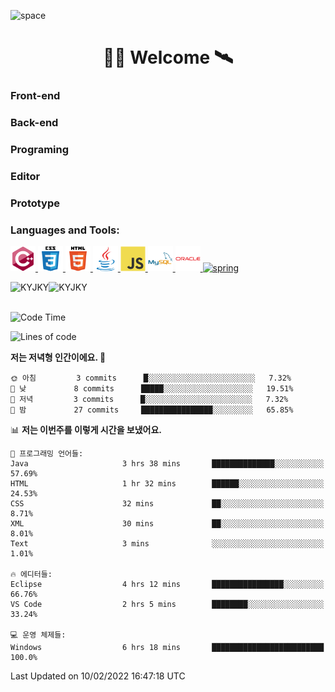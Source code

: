 ![space](https://user-images.githubusercontent.com/93513959/153272999-db6423b1-a80f-4b72-bf4c-7be2c9d6d328.png)



<h1 align="center">👨‍🚀 Welcome  🛰︎</h1>


### Front-end
### Back-end
### Programing
### Editor
### Prototype
<h3 align="left">Languages and Tools:</h3>
<p align="left"> <a href="https://www.w3schools.com/cpp/" target="_blank" rel="noreferrer"> <img src="https://raw.githubusercontent.com/devicons/devicon/master/icons/cplusplus/cplusplus-original.svg" alt="cplusplus" width="40" height="40"/> </a> <a href="https://www.w3schools.com/css/" target="_blank" rel="noreferrer"> <img src="https://raw.githubusercontent.com/devicons/devicon/master/icons/css3/css3-original-wordmark.svg" alt="css3" width="40" height="40"/> </a> <a href="https://www.w3.org/html/" target="_blank" rel="noreferrer"> <img src="https://raw.githubusercontent.com/devicons/devicon/master/icons/html5/html5-original-wordmark.svg" alt="html5" width="40" height="40"/> </a> <a href="https://www.java.com" target="_blank" rel="noreferrer"> <img src="https://raw.githubusercontent.com/devicons/devicon/master/icons/java/java-original.svg" alt="java" width="40" height="40"/> </a> <a href="https://developer.mozilla.org/en-US/docs/Web/JavaScript" target="_blank" rel="noreferrer"> <img src="https://raw.githubusercontent.com/devicons/devicon/master/icons/javascript/javascript-original.svg" alt="javascript" width="40" height="40"/> </a> <a href="https://www.mysql.com/" target="_blank" rel="noreferrer"> <img src="https://raw.githubusercontent.com/devicons/devicon/master/icons/mysql/mysql-original-wordmark.svg" alt="mysql" width="40" height="40"/> </a> <a href="https://www.oracle.com/" target="_blank" rel="noreferrer"> <img src="https://raw.githubusercontent.com/devicons/devicon/master/icons/oracle/oracle-original.svg" alt="oracle" width="40" height="40"/> </a> <a href="https://spring.io/" target="_blank" rel="noreferrer"> <img src="https://www.vectorlogo.zone/logos/springio/springio-icon.svg" alt="spring" width="40" height="40"/> </a> </p>


<p><img align="left" src="https://github-readme-stats.vercel.app/api/top-langs?username=KYJKY&show_icons=true&locale=en&layout=compact&theme=radical" alt="KYJKY" /></p>
<p><img align="left" src="https://github-readme-stats.vercel.app/api?username=KYJKY&show_icons=true&locale=en&theme=radical" alt="KYJKY" /> <br><br></p>


<!--START_SECTION:waka-->
![Code Time](http://img.shields.io/badge/Code%20Time-6%20hrs%2018%20mins-blue)

![Lines of code](https://img.shields.io/badge/%EC%A0%80%EB%8A%94%20%EC%97%AC%ED%83%9C%EA%B9%8C%EC%A7%80%20-109%20Thousand%20%EC%A4%84%EC%9D%98%20%EC%BD%94%EB%93%9C%EB%A5%BC%20%EC%9E%91%EC%84%B1%ED%96%88%EC%96%B4%EC%9A%94.-blue)

**저는 저녁형 인간이에요. 🦉** 

```text
🌞 아침         3 commits      █░░░░░░░░░░░░░░░░░░░░░░░░   7.32% 
🌆 낮　         8 commits      █████░░░░░░░░░░░░░░░░░░░░   19.51% 
🌃 저녁         3 commits      █░░░░░░░░░░░░░░░░░░░░░░░░   7.32% 
🌙 밤　         27 commits     ████████████████░░░░░░░░░   65.85%

```


📊 **저는 이번주를 이렇게 시간을 보냈어요.** 

```text
💬 프로그래밍 언어들: 
Java                     3 hrs 38 mins       ██████████████░░░░░░░░░░░   57.69% 
HTML                     1 hr 32 mins        ██████░░░░░░░░░░░░░░░░░░░   24.53% 
CSS                      32 mins             ██░░░░░░░░░░░░░░░░░░░░░░░   8.71% 
XML                      30 mins             ██░░░░░░░░░░░░░░░░░░░░░░░   8.01% 
Text                     3 mins              ░░░░░░░░░░░░░░░░░░░░░░░░░   1.01%

🔥 에디터들: 
Eclipse                  4 hrs 12 mins       ████████████████░░░░░░░░░   66.76% 
VS Code                  2 hrs 5 mins        ████████░░░░░░░░░░░░░░░░░   33.24%

💻 운영 체제들: 
Windows                  6 hrs 18 mins       █████████████████████████   100.0%

```


 Last Updated on 10/02/2022 16:47:18 UTC
<!--END_SECTION:waka-->
